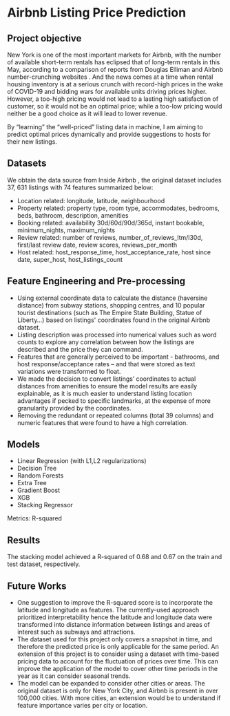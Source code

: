 # Airbnb Listing Price Prediction

## Project objective

New York is one of the most important markets for Airbnb, with the number of available short-term rentals has eclipsed that of long-term rentals in this May, according to a comparison of reports from Douglas Elliman and Airbnb number-crunching websites . And the news comes at a time when rental housing inventory is at a serious crunch with record-high prices in the wake of COVID-19 and bidding wars for available units driving prices higher. However, a too-high pricing would not lead to a lasting high satisfaction of customer, so it would not be an optimal price; while a too-low pricing would neither be a good choice as it will lead to lower revenue. 

By “learning” the “well-priced” listing data in machine, I am aiming to predict optimal prices dynamically and provide suggestions to hosts for their new listings.

## Datasets

We obtain the data source from Inside Airbnb , the original dataset includes 37, 631 listings with 74 features summarized below:
- Location related:  longitude, latitude, neighbourhood
- Property related: property type, room type, accommodates, bedrooms, beds, bathroom, description, amenities
- Booking related: availability 30d/60d/90d/365d, instant bookable, minimum_nights, maximum_nights
- Review related: number of reviews, number_of_reviews_ltm/l30d, first/last review date, review scores, reviews_per_month
- Host related:  host_response_time, host_acceptance_rate, host since date, super_host, host_listings_count

## Feature Engineering and Pre-processing 

- Using external coordinate data to calculate the distance (haversine distance) from subway stations, shopping centres, and 10 popular tourist destinations (such as The Empire State Building, Statue of Liberty…) based on listings' coordinates found in the original Airbnb dataset. 
- Listing description was processed into numerical values such as word counts to explore any correlation between how the listings are described and the price they can command. 
- Features that are generally perceived to be important - bathrooms, and host response/acceptance rates – and that were stored as text variations were transformed to float. 
- We made the decision to convert listings’ coordinates to actual distances from amenities to ensure the model results are easily explainable, as it is much easier to understand listing location advantages if pecked to specific landmarks, at the expense of more granularity provided by the coordinates. 
- Removing the redundant or repeated columns (total 39 columns) and numeric features that were found to have a high correlation.

## Models

- Linear Regression (with L1,L2 regularizations)
- Decision Tree
- Random Forests
- Extra Tree
- Gradient Boost
- XGB
- Stacking Regressor

Metrics: R-squared

## Results

The stacking model achieved a R-squared of 0.68 and 0.67 on the train and test dataset, respectively.

## Future Works

- One suggestion to improve the R-squared score is to incorporate the latitude and longitude as features. The currently-used approach prioritized interpretability hence the latitude and longitude data were transformed into distance information between listings and areas of interest such as subways and attractions. 
- The dataset used for this project only covers a snapshot in time, and therefore the predicted price is only applicable for the same period. An extension of this project is to consider using a dataset with time-based pricing data to account for the fluctuation of prices over time. This can improve the application of the model to cover other time periods in the year as it can consider seasonal trends. 
- The model can be expanded to consider other cities or areas. The original dataset is only for New York City, and Airbnb is present in over 100,000 cities. With more cities, an extension would be to understand if feature importance varies per city or location. 


